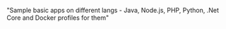 "Sample basic apps on different langs - Java, Node.js, PHP, Python, .Net Core and Docker profiles for them" 
